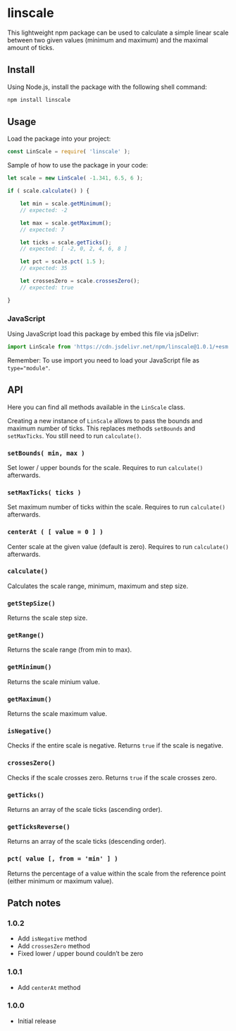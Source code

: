 # linscale

This lightweight npm package can be used to calculate a simple linear scale between two given values (minimum and maximum) and the maximal amount of ticks.

## Install

Using Node.js, install the package with the following shell command:

```sh
npm install linscale
```

## Usage

Load the package into your project:

```js
const LinScale = require( 'linscale' );
```

Sample of how to use the package in your code:

```js
let scale = new LinScale( -1.341, 6.5, 6 );

if ( scale.calculate() ) {

    let min = scale.getMinimum();
    // expected: -2

    let max = scale.getMaximum();
    // expected: 7

    let ticks = scale.getTicks();
    // expected: [ -2, 0, 2, 4, 6, 8 ]

    let pct = scale.pct( 1.5 );
    // expected: 35

    let crossesZero = scale.crossesZero();
    // expected: true

}
```

### JavaScript

Using JavaScript load this package by embed this file via jsDelivr:

```js
import LinScale from 'https://cdn.jsdelivr.net/npm/linscale@1.0.1/+esm';
```

Remember: To use import you need to load your JavaScript file as ``type="module"``.

## API

Here you can find all methods available in the ``LinScale`` class.

Creating a new instance of ``LinScale`` allows to pass the bounds and maximum number of ticks. This replaces methods ``setBounds`` and ``setMaxTicks``. You still need to run ``calculate()``.

### ``setBounds( min, max )``

Set lower / upper bounds for the scale. Requires to run ``calculate()`` afterwards.

### ``setMaxTicks( ticks )``

Set maximum number of ticks within the scale. Requires to run ``calculate()`` afterwards.

### ``centerAt ( [ value = 0 ] )``

Center scale at the given value (default is zero). Requires to run ``calculate()`` afterwards.

### ``calculate()``

Calculates the scale range, minimum, maximum and step size.

### ``getStepSize()``

Returns the scale step size.

### ``getRange()``

Returns the scale range (from min to max).

### ``getMinimum()``

Returns the scale minium value.

### ``getMaximum()``

Returns the scale maximum value.

### ``isNegative()``

Checks if the entire scale is negative. Returns ``true`` if the scale is negative.

### ``crossesZero()``

Checks if the scale crosses zero. Returns ``true`` if the scale crosses zero.

### ``getTicks()``

Returns an array of the scale ticks (ascending order).

### ``getTicksReverse()``

Returns an array of the scale ticks (descending order).

### ``pct( value [, from = 'min' ] )``

Returns the percentage of a value within the scale from the reference point (either minimum or maximum value).

## Patch notes

### 1.0.2

* Add ``isNegative`` method
* Add ``crossesZero`` method
* Fixed lower / upper bound couldn’t be zero

### 1.0.1

* Add ``centerAt`` method

### 1.0.0

* Initial release
